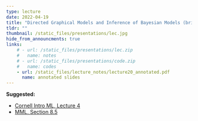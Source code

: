```yaml
---
type: lecture
date: 2022-04-19
title: "Directed Graphical Models and Inference of Bayesian Models (briefly)"
tldr: ""
thumbnail: /static_files/presentations/lec.jpg
hide_from_announcments: true
links: 
    # - url: /static_files/presentations/lec.zip
    #   name: notes
    # - url: /static_files/presentations/code.zip
    #   name: codes
    - url: /static_files/lecture_notes/lecture20_annotated.pdf
      name: annotated slides
---
```

<!-- **Suggested Readings:** -->
<!-- - [Readings 1](http://example.com) -->

**Suggested:**
- [Cornell Intro ML, Lecture 4](https://www.cs.cornell.edu/courses/cs4780/2018fa/lectures/lecturenote04.html)
- [MML, Section 8.5](https://mml-book.github.io/book/mml-book_printed.pdf)